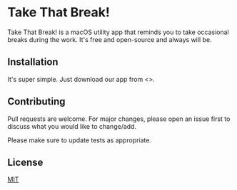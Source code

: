 # Take That Break!

Take That Break! is a macOS utility app that reminds you to take occasional breaks during the work. It's free and open-source and always will be.

## Installation

It's super simple. Just download our app from <>.

## Contributing

Pull requests are welcome. For major changes, please open an issue first to discuss what you would like to change/add.

Please make sure to update tests as appropriate.

## License
[MIT](https://choosealicense.com/licenses/mit/)
